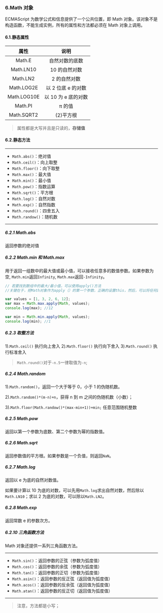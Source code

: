 ### 6.Math 对象

ECMAScript 为数学公式和信息提供了一个公共位置，即 Math 对象。该对象不是构造函数，不能生成实例，所有的属性和方法都必须在 Math 对象上调用。

#### 6.1.静态属性

|    属性     |        说明         |
| :---------: | :-----------------: |
|   Math.E    |   自然对数的底数    |
|  Math.LN10  |    10 的自然对数    |
|  Math.LN2   |    2 的自然对数     |
| Math.LOG2E  | 以 2 位底 e 的对数  |
| Math.LOG10E | 以 10 为 e 底的对数 |
|   Math.PI   |       π 的值        |
| Math.SQRT2  |      (2)平方根      |

> 属性都是大写并且是只读的，**存储值**

#### 6.2.静态方法

---

- `Math.abs()`：绝对值
- `Math.ceil()`：向上取整
- `Math.floor()`：向下取整
- `Math.max()`：最大值
- `Math.min()`：最小值
- `Math.pow()`：指数运算
- `Math.sqrt()`：平方根
- `Math.log()`：自然对数
- `Math.exp()`：自然指数
- `Math.round()`：四舍五入
- `Math.randow()`：随机数

---

##### 6.2.1 Math.abs

返回参数的绝对值

##### 6.2.2 Math.min 和 Math.max

用于返回一组数中的最大值或最小值，可以接收任意多的数值参数。如果参数为空, `Math.min`返回`Infinity`, `Math.max`返回`-Infinity`。

```javascript
// 若要找到数组中的最大/最小值，可以使用apply()方法
//关键在于，把Math对象作为apply（）的第一个参数，正确的设置this，然后，可以将任何数组当做第二个参数；

var values = [1, 3, 2, 6, 12];
var max = Math.max.apply(Math, values);
console.log(max); //12

var min = Math.min.apply(Math, values);
console.log(min); //1
```

##### 6.2.3 取整方法

1).`Math.ceil()` 执行向上舍入
2).`Math.floor()` 执行向下舍入
3).`Math.round()` 执行标准舍入

> `Math.round()`对于`-n.5`一律取值为`-n`;

##### 6.2.4 Math.random

1).`Math.random()`，返回一个大于等于 0，小于 1 的伪随机数。

2).`Math.random()*(m-n)+n`，获得 n 到 m 之间的伪随机数（小数）；

3).`Math.floor(Math.randow()*(max-min+1))+min;` 任意范围随机整数

##### 6.2.5 Math.pow

返回以第一个参数为底数、第二个参数为幂的指数值。

##### 6.2.6 Math.sqrt

返回参数值的平方根。如果参数是一个负值，则返回`NaN`。

##### 6.2.7 Math.log

返回以 e 为底的自然对数值。

如果要计算以 10 为底的对数，可以先用`Math.log`求出自然对数，然后除以`Math.LN10`；求以 2 为底的对数，可以除以`Math.LN2`。

##### 6.2.8 Math.exp

返回常数 e 的参数次方。

##### 6.2.10 三角函数方法

Math 对象还提供一系列三角函数方法。

---

- `Math.sin()`：返回参数的正弦（参数为弧度值）
- `Math.cos()`：返回参数的余弦（参数为弧度值）
- `Math.tan()`：返回参数的正切（参数为弧度值）
- `Math.asin()`：返回参数的反正弦（返回值为弧度值）
- `Math.acos()`：返回参数的反余弦（返回值为弧度值）
- `Math.atan()`：返回参数的反正切（返回值为弧度值）

---

> 注意，方法都是小写；


